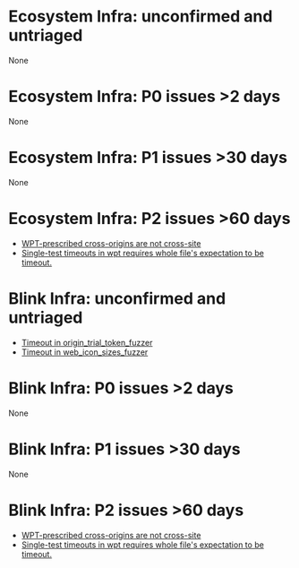 # Ecosystem Infra: unconfirmed and untriaged
None

# Ecosystem Infra: P0 issues >2 days
None

# Ecosystem Infra: P1 issues >30 days
None

# Ecosystem Infra: P2 issues >60 days
* [WPT-prescribed cross-origins are not cross-site](https://crbug.com/783416)
* [Single-test timeouts in wpt requires whole file's expectation to be timeout.](https://crbug.com/777526)

# Blink Infra: unconfirmed and untriaged
* [Timeout in origin_trial_token_fuzzer](https://crbug.com/802377)
* [Timeout in web_icon_sizes_fuzzer](https://crbug.com/802134)

# Blink Infra: P0 issues >2 days
None

# Blink Infra: P1 issues >30 days
None

# Blink Infra: P2 issues >60 days
* [WPT-prescribed cross-origins are not cross-site](https://crbug.com/783416)
* [Single-test timeouts in wpt requires whole file's expectation to be timeout.](https://crbug.com/777526)

